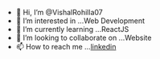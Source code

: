 - 👋 Hi, I’m @VishalRohilla07
- 👀 I’m interested in ...Web Development
- 🌱 I’m currently learning ...ReactJS
- 💞️ I’m looking to collaborate on ...Website
- 📫 How to reach me ...[linkedin](https://www.linkedin.com/in/vishal-rohilla07/)

